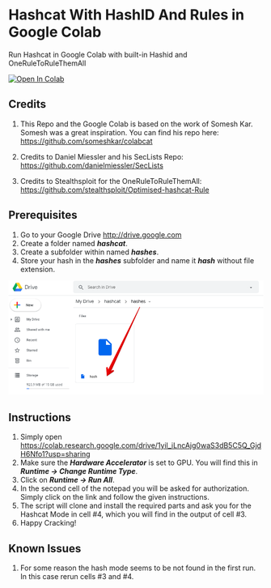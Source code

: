 # Hashcat With HashID And Rules in Google Colab
Run Hashcat in Google Colab with built-in Hashid and OneRuleToRuleThemAll

[![Open In Colab](https://colab.research.google.com/assets/colab-badge.svg)](https://colab.research.google.com/drive/1yil_iLncAjg0waS3dB5C5Q_GjdH6Nfo1?usp=sharing)

## Credits
1. This Repo and the Google Colab is based on the work of Somesh Kar. Somesh was a great inspiration. You can find his repo here: https://github.com/someshkar/colabcat

2. Credits to Daniel Miessler and his SecLists Repo: https://github.com/danielmiessler/SecLists

3. Credits to Stealthsploit for the OneRuleToRuleThemAll: https://github.com/stealthsploit/Optimised-hashcat-Rule

## Prerequisites
1. Go to your Google Drive http://drive.google.com
2. Create a folder named _**hashcat**_.
3. Create a subfolder within named _**hashes**_.
4. Store your hash in the _**hashes**_ subfolder and name it _**hash**_ without file extension.

![File Structure](https://raw.githubusercontent.com/1N53C/ColabCatWithHashIDandRules/master/GoogleDriveHash.png)

## Instructions
1. Simply open https://colab.research.google.com/drive/1yil_iLncAjg0waS3dB5C5Q_GjdH6Nfo1?usp=sharing
2. Make sure the _**Hardware Accelerator**_ is set to GPU. You will find this in _**Runtime -> Change Runtime Type**_.
3. Click on _**Runtime -> Run All**_.
4. In the second cell of the notepad you will be asked for authorization. Simply click on the link and follow the given instructions.
5. The script will clone and install the required parts and ask you for the Hashcat Mode in cell #4, which you will find in the output of cell #3.
6. Happy Cracking!

## Known Issues
1. For some reason the hash mode seems to be not found in the first run. In this case rerun cells #3 and #4.
